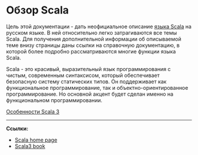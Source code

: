 # Обзор Scala

Цель этой документации - дать неофициальное описание [языка Scala][Scala home page] на русском языке. 
В ней относительно легко затрагиваются все темы Scala.
Для получения дополнительной информации об описываемой теме внизу страницы даны ссылки на справочную документацию, 
в которой более подробно рассматриваются многие функции языка Scala.

Scala - это красивый, выразительный язык программирования с чистым, современным синтаксисом,
который обеспечивает безопасную систему статических типов.
Он поддерживает как функциональное программирование, так и объектно-ориентированное программирование.
Но основной акцент будет сделан именно на функциональном программировании.

[Особенности Scala 3](https://docs.scala-lang.org/scala3/book/scala-features.html)

---

**Ссылки:**
- [Scala home page][Scala home page]
- [Scala3 book](https://docs.scala-lang.org/scala3/book/introduction.html)

[Scala home page]: https://www.scala-lang.org/
